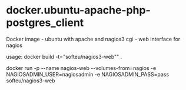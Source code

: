 docker.ubuntu-apache-php-postgres_client
========================================

Docker image - ubuntu with apache and nagios3 cgi - web interface for nagios

usage:
 docker build -t="softeu/nagios3-web"" .

 docker run -p --name nagios-web --volumes-from=nagios -e NAGIOSADMIN_USER=nagiosadmin -e NAGIOSADMIN_PASS=pass softeu/nagios3-web
